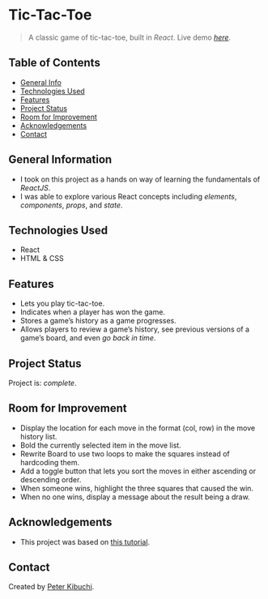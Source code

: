 # Tic-Tac-Toe
> A classic game of tic-tac-toe, built in *React*.
> Live demo [_here_](https://peterkibuchi.github.io/tic-tac-toe/).

## Table of Contents
* [General Info](#general-information)
* [Technologies Used](#technologies-used)
* [Features](#features)
* [Project Status](#project-status)
* [Room for Improvement](#room-for-improvement)
* [Acknowledgements](#acknowledgements)
* [Contact](#contact)


## General Information
- I took on this project as a hands on way of learning the fundamentals of *ReactJS*.
- I was able to explore various React concepts including *elements*, *components*, *props*, and *state*.


## Technologies Used
- React
- HTML & CSS


## Features
- Lets you play tic-tac-toe.
- Indicates when a player has won the game.
- Stores a game’s history as a game progresses.
- Allows players to review a game’s history, see previous versions of a game’s board, and even *go back in time*.


## Project Status
Project is: _complete_.


## Room for Improvement
- Display the location for each move in the format (col, row) in the move history list.
- Bold the currently selected item in the move list.
- Rewrite Board to use two loops to make the squares instead of hardcoding them.
- Add a toggle button that lets you sort the moves in either ascending or descending order.
- When someone wins, highlight the three squares that caused the win.
- When no one wins, display a message about the result being a draw.


## Acknowledgements
- This project was based on [this tutorial](https://reactjs.org/tutorial/tutorial.html).


## Contact
Created by [Peter Kibuchi](https://www.peterkibuchi.com/).